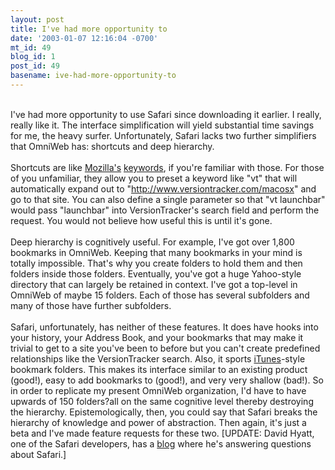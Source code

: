 ```yaml
---
layout: post
title: I've had more opportunity to
date: '2003-01-07 12:16:04 -0700'
mt_id: 49
blog_id: 1
post_id: 49
basename: ive-had-more-opportunity-to
---
```

<br />I've had more opportunity to use Safari since downloading it earlier. I really, really like it. The interface simplification will yield substantial time savings for me, the heavy surfer. Unfortunately, Safari lacks two further simplifiers that OmniWeb has: shortcuts and deep hierarchy.<br /><br />Shortcuts are like <a href="http://www.mozilla.org/">Mozilla's</a> <a href="http://www.mozilla.org/docs/end-user/keywords.html">keywords</a>, if you're familiar with those. For those of you unfamiliar, they allow you to preset a keyword like "vt" that will automatically expand out to "<a href="http://www.versiontracker.com/macosx/">http://www.versiontracker.com/macosx</a>" and go to that site. You can also define a single parameter so that "vt launchbar" would pass "launchbar" into VersionTracker's search field and perform the request. You would not believe how useful this is until it's gone.<br /><br />Deep hierarchy is cognitively useful. For example, I've got over 1,800 bookmarks in OmniWeb. Keeping that many bookmarks in your mind is totally impossible. That's why you create folders to hold them and then folders inside those folders. Eventually, you've got a huge Yahoo-style directory that can largely be retained in context. I've got a top-level in OmniWeb of maybe 15 folders. Each of those has several subfolders and many of those have further subfolders.<br /><br />Safari, unfortunately, has neither of these features. It does have hooks into your history, your Address Book, and your bookmarks that may make it trivial to get to a site you've been to before but you can't create predefined relationships like the VersionTracker search. Also, it sports <a href="http://www.apple.com/itunes/">iTunes</a>-style bookmark folders. This makes its interface similar to an existing product (good!), easy to add bookmarks to (good!), and very very shallow (bad!). So in order to replicate my present OmniWeb organization, I'd have to have upwards of 150 folders?all on the same cognitive level thereby destroying the hierarchy. Epistemologically, then, you could say that Safari breaks the hierarchy of knowledge and power of abstraction. Then again, it's just a beta and I've made feature requests for these two. [UPDATE: David Hyatt, one of the Safari developers, has a <a href="http://www.mozillazine.org/weblogs/hyatt/" title="Safari developer with a Mozillazine blog? He developed Chimera if that helps you.">blog</a> where he's answering questions about Safari.]<br /><br /><br />
